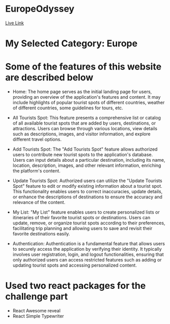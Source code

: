 # EuropeOdyssey
[Live Link](https://europeodyssey-5ee49.web.app/)

# My Selected Category: Europe

# Some of the features of this website are described below 

- Home: The home page serves as the initial landing page for users, providing an overview of the application's features and content. It may include highlights of popular tourist spots of different countries, weather of different countries, some guidelines for tours, etc.

- All Tourists Spot: This feature presents a comprehensive list or catalog of all available tourist spots that are added by users, destinations, or attractions. Users can browse through various locations, view details such as descriptions, images, and visitor information, and explore different travel options.

- Add Tourists Spot: The "Add Tourists Spot" feature allows authorized users to contribute new tourist spots to the application's database. Users can input details about a particular destination, including its name, location, description, images, and other relevant information, enriching the platform's content.

- Update Tourists Spot: Authorized users can utilize the "Update Tourists Spot" feature to edit or modify existing information about a tourist spot. This functionality enables users to correct inaccuracies, update details, or enhance the descriptions of destinations to ensure the accuracy and relevance of the content.

- My List: "My List" feature enables users to create personalized lists or itineraries of their favorite tourist spots or destinations. Users can update, remove, or organize tourist spots according to their preferences, facilitating trip planning and allowing users to save and revisit their favorite destinations easily.

- Authentication: Authentication is a fundamental feature that allows users to securely access the application by verifying their identity. It typically involves user registration, login, and logout functionalities, ensuring that only authorized users can access restricted features such as adding or updating tourist spots and accessing personalized content.


# Used two react packages for the challenge part 
- React Awesome reveal
- React Simple Typewriter
